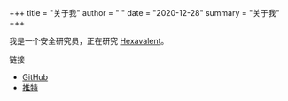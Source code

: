 +++
title = "关于我"
author = " "
date = "2020-12-28"
summary = "关于我"
+++

我是一个安全研究员，正在研究 [Hexavalent](https://github.com/Hexavalent-Browser/Hexavalent)。

链接

* [GitHub](https://github.com/qua3k)
* [推特](https://twitter.com/CliffMaceyak)
